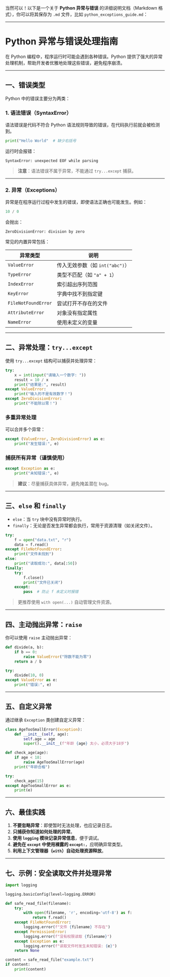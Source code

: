 当然可以！以下是一个关于 **Python 异常与错误** 的详细说明文档（Markdown 格式），你可以将其保存为 `.md` 文件，比如 `python_exceptions_guide.md`：

---

# Python 异常与错误处理指南

在 Python 编程中，程序运行时可能会遇到各种错误。Python 提供了强大的异常处理机制，帮助开发者优雅地处理这些错误，避免程序崩溃。

---

## 一、错误类型

Python 中的错误主要分为两类：

### 1. 语法错误（SyntaxError）

语法错误是代码不符合 Python 语法规则导致的错误，在代码执行前就会被检测到。

```python
print("Hello World"  # 缺少右括号
```

运行时会报错：

```
SyntaxError: unexpected EOF while parsing
```

> **注意**：语法错误不属于异常，不能通过 `try...except` 捕获。

---

### 2. 异常（Exceptions）

异常是在程序运行过程中发生的错误，即使语法正确也可能发生。例如：

```python
10 / 0
```

会抛出：

```
ZeroDivisionError: division by zero
```

常见的内置异常包括：

| 异常类型 | 说明 |
|----------|------|
| `ValueError` | 传入无效参数（如 `int("abc")`） |
| `TypeError` | 类型不匹配（如 `"a" + 1`） |
| `IndexError` | 索引超出序列范围 |
| `KeyError` | 字典中找不到指定键 |
| `FileNotFoundError` | 尝试打开不存在的文件 |
| `AttributeError` | 对象没有指定属性 |
| `NameError` | 使用未定义的变量 |

---

## 二、异常处理：`try...except`

使用 `try...except` 结构可以捕获并处理异常：

```python
try:
    x = int(input("请输入一个数字: "))
    result = 10 / x
    print("结果是:", result)
except ValueError:
    print("输入的不是有效数字！")
except ZeroDivisionError:
    print("不能除以零！")
```

### 多重异常处理

可以合并多个异常：

```python
except (ValueError, ZeroDivisionError) as e:
    print("发生错误:", e)
```

### 捕获所有异常（谨慎使用）

```python
except Exception as e:
    print("未知错误:", e)
```

> **建议**：尽量捕获具体异常，避免掩盖潜在 bug。

---

## 三、`else` 和 `finally`

- `else`：当 `try` 块中没有异常时执行。
- `finally`：无论是否发生异常都会执行，常用于资源清理（如关闭文件）。

```python
try:
    f = open("data.txt", "r")
    data = f.read()
except FileNotFoundError:
    print("文件未找到")
else:
    print("读取成功:", data[:50])
finally:
    try:
        f.close()
        print("文件已关闭")
    except:
        pass  # 防止 f 未定义时报错
```

> 更推荐使用 `with open(...)` 自动管理文件资源。

---

## 四、主动抛出异常：`raise`

你可以使用 `raise` 主动抛出异常：

```python
def divide(a, b):
    if b == 0:
        raise ValueError("除数不能为零")
    return a / b

try:
    divide(10, 0)
except ValueError as e:
    print("错误:", e)
```

---

## 五、自定义异常

通过继承 `Exception` 类创建自定义异常：

```python
class AgeTooSmallError(Exception):
    def __init__(self, age):
        self.age = age
        super().__init__(f"年龄 {age} 太小，必须大于18岁")

def check_age(age):
    if age < 18:
        raise AgeTooSmallError(age)
    print("年龄合格")

try:
    check_age(15)
except AgeTooSmallError as e:
    print(e)
```

---

## 六、最佳实践

1. **不要忽略异常**：即使暂时无法处理，也应记录日志。
2. **只捕获你知道如何处理的异常**。
3. **使用 `logging` 模块记录异常信息**，便于调试。
4. **避免在 `except` 中使用裸露的 `except:`**，应明确异常类型。
5. **利用上下文管理器（`with`）自动处理资源释放**。

---

## 七、示例：安全读取文件并处理异常

```python
import logging

logging.basicConfig(level=logging.ERROR)

def safe_read_file(filename):
    try:
        with open(filename, 'r', encoding='utf-8') as f:
            return f.read()
    except FileNotFoundError:
        logging.error(f"文件 {filename} 不存在")
    except PermissionError:
        logging.error(f"没有权限读取 {filename}")
    except Exception as e:
        logging.error(f"读取文件时发生未知错误: {e}")
    return None

content = safe_read_file("example.txt")
if content:
    print(content)
```
